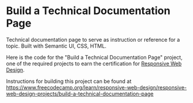 # Build a Technical Documentation Page

Technical documentation page to serve as instruction or reference for a topic. Built with Semantic UI, CSS, HTML.

Here is the code for the "Build a Technical Documentation Page" project, one of the required projects to earn the certification for [Responsive Web Design](https://www.freecodecamp.org/learn/responsive-web-design/).

Instructions for building this project can be found at https://www.freecodecamp.org/learn/responsive-web-design/responsive-web-design-projects/build-a-technical-documentation-page
